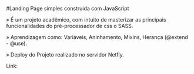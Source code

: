 #Landing Page simples construida com JavaScript


» É um projeto acadêmico, com intuito de masterizar as principais funcionalidades do pré-processador de css o SASS.

» Aprendizagem como: Variáveis, Aninhamento, Mixins, Herança (@extend - @use).


» Deploy do Projeto realizado no servidor Netfly.

Link:
